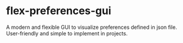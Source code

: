 # flex-preferences-gui
A modern and flexible GUI to visualize preferences defined in json file. User-friendly and simple to implement in projects.
